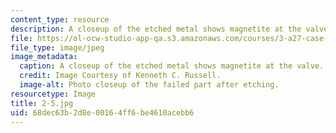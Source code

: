 ```yaml
---
content_type: resource
description: A closeup of the etched metal shows magnetite at the valve.
file: https://ol-ocw-studio-app-qa.s3.amazonaws.com/courses/3-a27-case-studies-in-forensic-metallurgy-fall-2007/68dec63b2d8e00164ff6be4610acebb6_2-5.jpg
file_type: image/jpeg
image_metadata:
  caption: A closeup of the etched metal shows magnetite at the valve.
  credit: Image Courtesy of Kenneth C. Russell.
  image-alt: Photo closeup of the failed part after etching.
resourcetype: Image
title: 2-5.jpg
uid: 68dec63b-2d8e-0016-4ff6-be4610acebb6
---
```

